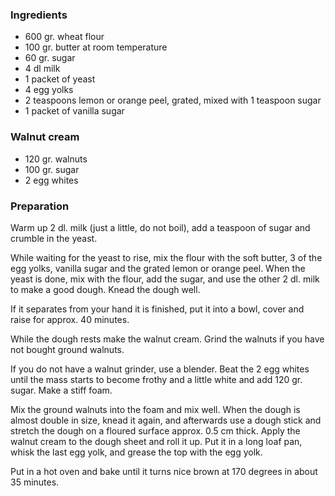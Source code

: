 
### Ingredients
- 600 gr. wheat flour
- 100 gr. butter at room temperature
- 60 gr. sugar
- 4 dl milk
- 1 packet of yeast
- 4 egg yolks
- 2 teaspoons lemon or orange peel, grated, mixed with 1 teaspoon sugar
- 1 packet of vanilla sugar

### Walnut cream
- 120 gr. walnuts
- 100 gr. sugar
- 2 egg whites

### Preparation
Warm up 2 dl. milk (just a little, do not boil), add a teaspoon of sugar and crumble in the yeast.

 While waiting for the yeast to rise, mix the flour with the soft butter, 3 of the egg yolks, vanilla sugar and the grated lemon or orange peel. When the yeast is done, mix with the flour, add the sugar, and use the other 2 dl. milk to make a good dough. Knead the dough well.

 If it separates from your hand it is finished, put it into a bowl, cover and raise for approx. 40 minutes.

 While the dough rests make the walnut cream. Grind the walnuts if you have not bought ground walnuts.

 If you do not have a walnut grinder, use a blender. Beat the 2 egg whites until the mass starts to become frothy and a little white and add 120 gr. sugar. Make a stiff foam.

 Mix the ground walnuts into the foam and mix well. When the dough is almost double in size, knead it again, and afterwards use a dough stick and stretch the dough on a floured surface approx. 0.5 cm thick.
 Apply the walnut cream to the dough sheet and roll it up. Put it in a long loaf pan, whisk the last egg yolk, and grease the top with the egg yolk.

 Put in a hot oven and bake until it turns nice brown at 170 degrees in about 35 minutes.  